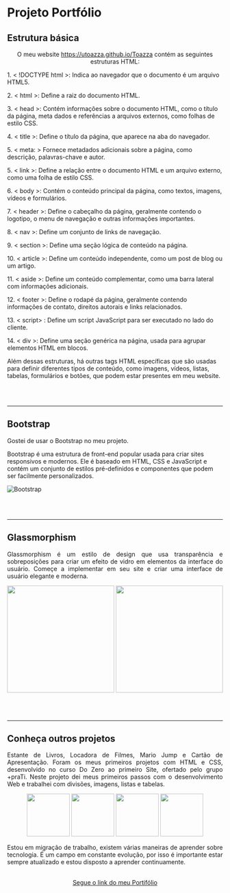 # Projeto Portfólio

## Estrutura básica

<p align="center"> O meu website <a href="https://utoazza.github.io/Toazza">https://utoazza.github.io/Toazza</a> contém as seguintes estruturas HTML:</p>

<p>1. < !DOCTYPE html >: Indica ao navegador que o documento é um arquivo HTML5.</p>

<p>2.  < html >: Define a raiz do documento HTML.</p>

<p>3.  < head >: Contém informações sobre o documento HTML, como o título da página, meta dados e referências a arquivos externos, como folhas de estilo CSS.</p>

<p>4.  < title >: Define o título da página, que aparece na aba do navegador.</p>

<p>5.  < meta: > Fornece metadados adicionais sobre a página, como descrição, palavras-chave e autor.</p>

<p>5.  < link >: Define a relação entre o documento HTML e um arquivo externo, como uma folha de estilo CSS.</p>

<p>6.  < body >: Contém o conteúdo principal da página, como textos, imagens, vídeos e formulários.</p>

<p>7.  < header >: Define o cabeçalho da página, geralmente contendo o logotipo, o menu de navegação e outras informações importantes.</p>

<p>8.  < nav >: Define um conjunto de links de navegação.</p>

<p>9. < section >: Define uma seção lógica de conteúdo na página.</p>

<p>10. < article >: Define um conteúdo independente, como um post de blog ou um artigo.</p>

<p>11. < aside >: Define um conteúdo complementar, como uma barra lateral com informações adicionais.</p>

<p>12. < footer >: Define o rodapé da página, geralmente contendo informações de contato, direitos autorais e links relacionados.</p>

<p>13. < script> : Define um script JavaScript para ser executado no lado do cliente.</p>

<p>14. < div >: Define uma seção genérica na página, usada para agrupar elementos HTML em blocos.</p>

<p> Além dessas estruturas, há outras tags HTML específicas que são usadas para definir diferentes tipos de conteúdo, como imagens, vídeos, listas, tabelas, formulários e botões, que podem estar presentes em meu website.</p>
<br><br>

<hr>

## Bootstrap

<p align= "justify"> Gostei de usar o Bootstrap no meu projeto.

Bootstrap é uma estrutura de front-end popular usada para criar sites responsivos e modernos. Ele é baseado em HTML, CSS e JavaScript e contém um conjunto de estilos pré-definidos e componentes que podem ser facilmente personalizados.</p>

![Bootstrap](https://user-images.githubusercontent.com/95324388/219985932-45ee0316-d4f5-4b1f-9150-5309b355844a.png)


<br><br>

<hr>

## Glassmorphism

<p align= "justify"> Glassmorphism é um estilo de design que usa transparência e sobreposições para criar um efeito de vidro em elementos da interface do usuário.
Começe a implementar em seu site e criar uma interface de usuário elegante e moderna.
</p>

<p float="left" align= "center">
  <img height="250" src="https://user-images.githubusercontent.com/118773074/218563918-b0b15b59-f5f5-4b05-8a0c-e7309192ad2e.png">
  
  <img height="250" src="https://user-images.githubusercontent.com/95324388/219986360-88ffea6c-9f4a-4e84-9208-530f7545f9e1.png">
  

</p>

<br><br>

<hr>

## Conheça outros projetos

<p align= "justify"> Estante de Livros, Locadora de Filmes, Mario Jump e Cartão de Apresentação.
Foram os meus primeiros projetos com HTML e CSS, desenvolvido no curso Do Zero ao primeiro Site, ofertado pelo grupo +praTi. Neste projeto dei meus primeiros passos com o desenvolvimento Web e trabalhei com divisões, imagens, listas e tabelas.</p>


<p float="left" align= "center">
  <img height="100" src="https://user-images.githubusercontent.com/95324388/219987035-18f8392f-31af-4567-8a8a-68bce5758d4c.png">
  <img height="100" src="https://user-images.githubusercontent.com/95324388/219987047-21340d43-2f58-49fa-ad23-d99feb4a9bff.png">
  <img height="100" src="https://user-images.githubusercontent.com/95324388/219987076-0c13eb0e-559c-4752-b6e8-7371e295a977.png">
  <img height="100" src="https://user-images.githubusercontent.com/95324388/219987092-8c5974f8-5524-4679-b880-cd3e648f5c58.png">
  
</p>

<p align= "justify"> Estou em migração de trabalho, existem várias maneiras de aprender sobre tecnologia. É um campo em constante evolução, por isso é importante estar sempre atualizado e estou disposto a aprender continuamente.</p>

</p>
<p align="center">
<a align="center" href="https://utoazza.github.io/UlissesToazza/"> <br>Segue o link do meu Portifólio</a>
</p>
